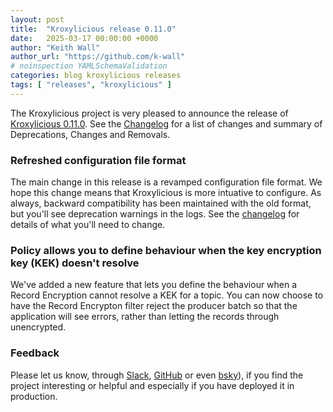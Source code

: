 ```yaml
---
layout: post
title:  "Kroxylicious release 0.11.0"
date:   2025-03-17 00:00:00 +0000
author: "Keith Wall"
author_url: "https://github.com/k-wall"
# noinspection YAMLSchemaValidation
categories: blog kroxylicious releases
tags: [ "releases", "kroxylicious" ]
---
```


The Kroxylicious project is very pleased to announce the release of [Kroxylicious 0.11.0](https://github.com/kroxylicious/kroxylicious/releases/tag/v0.11.0). See the [Changelog](https://github.com/kroxylicious/kroxylicious/blob/main/CHANGELOG.md#0110) for a list of changes and summary of Deprecations, Changes and Removals.

### Refreshed configuration file format

The main change in this release is a revamped configuration file format.  We hope this change means that Kroxylicious is more intuative to configure.   As always, backward compatibility has been maintained with the old format, but you'll see deprecation
warnings in the logs.  See the [changelog](https://github.com/kroxylicious/kroxylicious/blob/main/CHANGELOG.md#0110) for details of what you'll need to change.

### Policy allows you to define behaviour when the key encryption key (KEK) doesn't resolve

We've added a new feature that lets you define the behaviour when a Record Encryption cannot resolve a KEK for a topic.  You can now choose to have the Record Encrypton filter reject the producer batch so that the application will see errors,
rather than letting the records through unencrypted.

### Feedback

Please let us know, through [Slack](https://kroxylicious.slack.com), [GitHub](https://github.com/kroxylicious/kroxylicious/issues) or even [bsky](https://bsky.app/profile/kroxylicious.io)), if you find the project interesting or helpful and especially if you have deployed it in production.
